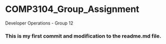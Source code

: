 # COMP3104_Group_Assignment
Developer Operations - Group 12

### This is my first commit and modification to the readme.md file.
